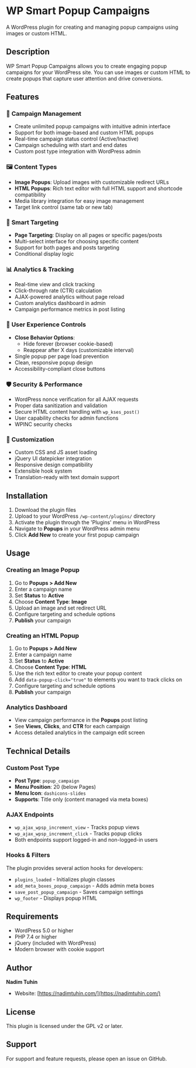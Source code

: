 # WP Smart Popup Campaigns

A WordPress plugin for creating and managing popup campaigns using images or custom HTML.

## Description

WP Smart Popup Campaigns allows you to create engaging popup campaigns for your WordPress site. You can use images or custom HTML to create popups that capture user attention and drive conversions.

## Features

### 🎯 **Campaign Management**
- Create unlimited popup campaigns with intuitive admin interface
- Support for both image-based and custom HTML popups
- Real-time campaign status control (Active/Inactive)
- Campaign scheduling with start and end dates
- Custom post type integration with WordPress admin

### 🖼️ **Content Types**
- **Image Popups**: Upload images with customizable redirect URLs
- **HTML Popups**: Rich text editor with full HTML support and shortcode compatibility
- Media library integration for easy image management
- Target link control (same tab or new tab)

### 🎯 **Smart Targeting**
- **Page Targeting**: Display on all pages or specific pages/posts
- Multi-select interface for choosing specific content
- Support for both pages and posts targeting
- Conditional display logic

### 📊 **Analytics & Tracking**
- Real-time view and click tracking
- Click-through rate (CTR) calculation
- AJAX-powered analytics without page reload
- Custom analytics dashboard in admin
- Campaign performance metrics in post listing

### 🔄 **User Experience Controls**
- **Close Behavior Options**:
  - Hide forever (browser cookie-based)
  - Reappear after X days (customizable interval)
- Single popup per page load prevention
- Clean, responsive popup design
- Accessibility-compliant close buttons

### 🛡️ **Security & Performance**
- WordPress nonce verification for all AJAX requests
- Proper data sanitization and validation
- Secure HTML content handling with `wp_kses_post()`
- User capability checks for admin functions
- WPINC security checks

### 🎨 **Customization**
- Custom CSS and JS asset loading
- jQuery UI datepicker integration
- Responsive design compatibility
- Extensible hook system
- Translation-ready with text domain support

## Installation

1. Download the plugin files
2. Upload to your WordPress `/wp-content/plugins/` directory
3. Activate the plugin through the 'Plugins' menu in WordPress
4. Navigate to **Popups** in your WordPress admin menu
5. Click **Add New** to create your first popup campaign

## Usage

### Creating an Image Popup
1. Go to **Popups > Add New**
2. Enter a campaign name
3. Set **Status** to **Active**
4. Choose **Content Type**: **Image**
5. Upload an image and set redirect URL
6. Configure targeting and schedule options
7. **Publish** your campaign

### Creating an HTML Popup
1. Go to **Popups > Add New**
2. Enter a campaign name
3. Set **Status** to **Active**
4. Choose **Content Type**: **HTML**
5. Use the rich text editor to create your popup content
6. Add `data-popup-click="true"` to elements you want to track clicks on
7. Configure targeting and schedule options
8. **Publish** your campaign

### Analytics Dashboard
- View campaign performance in the **Popups** post listing
- See **Views**, **Clicks**, and **CTR** for each campaign
- Access detailed analytics in the campaign edit screen

## Technical Details

### Custom Post Type
- **Post Type**: `popup_campaign`
- **Menu Position**: 20 (below Pages)
- **Menu Icon**: `dashicons-slides`
- **Supports**: Title only (content managed via meta boxes)

### AJAX Endpoints
- `wp_ajax_wpsp_increment_view` - Tracks popup views
- `wp_ajax_wpsp_increment_click` - Tracks popup clicks
- Both endpoints support logged-in and non-logged-in users

### Hooks & Filters
The plugin provides several action hooks for developers:
- `plugins_loaded` - Initializes plugin classes
- `add_meta_boxes_popup_campaign` - Adds admin meta boxes
- `save_post_popup_campaign` - Saves campaign settings
- `wp_footer` - Displays popup HTML

## Requirements

- WordPress 5.0 or higher
- PHP 7.4 or higher
- jQuery (included with WordPress)
- Modern browser with cookie support

## Author

**Nadim Tuhin**
- Website: [https://nadimtuhin.com/](https://nadimtuhin.com/)

## License

This plugin is licensed under the GPL v2 or later.

## Support

For support and feature requests, please open an issue on GitHub.
